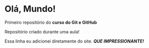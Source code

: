 # Olá, Mundo!
 Primeiro repositório do **curso do Git e GitHub**

 Repositório criado durante uma aula!

Essa linha eu adicionei diretamente do site. __*QUE IMPRESSIONANTE!*__
